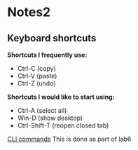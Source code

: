 # Notes2
## Keyboard shortcuts

**Shortcuts I frequently use:**
- Ctrl-C (copy)
- Ctrl-V (paste)
- Ctrl-Z (undo)

**Shortcuts I would like to start using:**
- Ctrl-A (select all)
- Win-D (show desktop)
- Ctrl-Shift-T (reopen closed tab)

[CLI commands](docs/cli.md)
This is done as part of lab6
